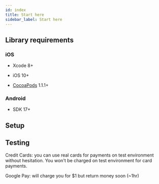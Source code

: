 ```yaml
---
id: index
title: Start here
sidebar_label: Start here
---
```


## Library requirements
### iOS

* Xcode 8+

* iOS 10+

* [CocoaPods](https://cocoapods.org) 1.1.1+

### Android

* SDK 17+


## Setup


## Testing

Credit Cards: you can use real cards for payments on test environment without hesitation. You won't be charged on test environment for card payments.

Google Pay: will charge you for $1 but return money soon (~1hr)

